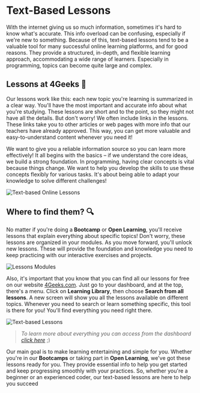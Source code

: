 # Text-Based Lessons

With the internet giving us so much information, sometimes it's hard to know what's accurate. This info overload can be confusing, especially if we're new to something. Because of this, text-based lessons tend to be a valuable tool for many successful online learning platforms, and for good reasons. They provide a structured, in-depth, and flexible learning approach, accommodating a wide range of learners. Especially in programming, topics can become quite large and complex.

## Lessons at 4Geeks 📖

Our lessons work like this: each new topic you're learning is summarized in a clear way. You'll have the most important and accurate info about what you're studying. These lessons are short and to the point, so they might not have all the details. But don't worry! We often include links in the lessons. These links take you to other articles or web pages with more info that our teachers have already approved. This way, you can get more valuable and easy-to-understand content whenever you need it!

We want to give you a reliable information source so you can learn more effectively! It all begins with the basics – if we understand the core ideas, we build a strong foundation. In programming, having clear concepts is vital because things change. We want to help you develop the skills to use these concepts flexibly for various tasks. It's about being able to adapt your knowledge to solve different challenges!

![Text-based Online Lessons](https://breathecode.herokuapp.com/v1/media/file/online-lessons-png?raw=true)

## Where to find them? 🔍

No matter if you're doing a **Bootcamp** or **Open Learning**, you'll receive lessons that explain everything about specific topics! Don't worry, these lessons are organized in your modules. As you move forward, you'll unlock new lessons. These will provide the foundation and knowledge you need to keep practicing with our interactive exercises and projects.                   

![Lessons Modules](https://breathecode.herokuapp.com/v1/media/file/lesson-modules-png?raw=true)

Also, it's important that you know that you can find all our lessons for free on our website [4Geeks.com](https://4geeks.com/choose-program). Just go to your dashboard, and at the top, there's a menu. Click on **Learning Library**, then choose **Search from all lessons**. A new screen will show you all the lessons available on different topics. Whenever you need to search or learn something specific, this tool is there for you! You'll find everything you need right there.

![Text-based Lessons](https://breathecode.herokuapp.com/v1/media/file/text-based-lessons-png?raw=true)

> *To learn more about everything you can access from the dashboard [click here](https://github.com/breatheco-de/knowledge-base/blob/main/content/account-management.md)* ;)

Our main goal is to make learning entertaining and simple for you. Whether you're in our **Bootcamps** or taking part in **Open Learning**, we've got these lessons ready for you. They provide essential info to help you get started and keep progressing smoothly with your practices. So, whether you're a beginner or an experienced coder, our text-based lessons are here to help you succeed

